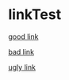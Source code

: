 # linkTest

[good link](https://detal-alfa.nib.fortisbank.com.pl/moje-wnioski/kredyt-gotowkowy?pId=none&appId=none&subId=chat)

[bad link](https://detal-alfa.nib.fortisbank.com.pl/iksde/kredyt-gotowkowy?pId=none&appId=none&subId=chat)

[ugly link](https://wp.pl)

